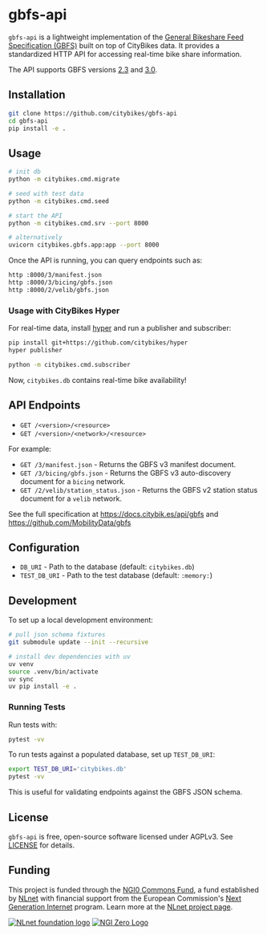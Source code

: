 # gbfs-api

`gbfs-api` is a lightweight implementation of the [General Bikeshare Feed
Specification (GBFS)][1] built on top of CityBikes data. It provides a
standardized HTTP API for accessing real-time bike share information.

The API supports GBFS versions [2.3][2.3] and [3.0][3.0].

[1]: https://gbfs.org
[2.3]: https://github.com/MobilityData/gbfs/blob/v2.3/gbfs.md
[3.0]: https://github.com/MobilityData/gbfs/blob/v3.0/gbfs.md

## Installation

```sh
git clone https://github.com/citybikes/gbfs-api
cd gbfs-api
pip install -e .
```
## Usage

```sh
# init db
python -m citybikes.cmd.migrate

# seed with test data
python -m citybikes.cmd.seed

# start the API
python -m citybikes.cmd.srv --port 8000

# alternatively
uvicorn citybikes.gbfs.app:app --port 8000

```
Once the API is running, you can query endpoints such as:

```sh
http :8000/3/manifest.json
http :8000/3/bicing/gbfs.json
http :8000/2/velib/gbfs.json
```

### Usage with CityBikes Hyper

For real-time data, install [hyper][2] and run a publisher and subscriber:

```sh
pip install git+https://github.com/citybikes/hyper
hyper publisher
```

```sh
python -m citybikes.cmd.subscriber
```

Now, `citybikes.db` contains real-time bike availability!

[2]: https://github.com/citybikes/hyper

## API Endpoints

* `GET /<version>/<resource>`
* `GET /<version>/<network>/<resource>`

For example:

* `GET /3/manifest.json` - Returns the GBFS v3 manifest document.
* `GET /3/bicing/gbfs.json` - Returns the GBFS v3 auto-discovery document for a `bicing` network.
* `GET /2/velib/station_status.json` - Returns the GBFS v2 station status document for a `velib` network.

See the full specification at https://docs.citybik.es/api/gbfs and
https://github.com/MobilityData/gbfs


## Configuration

- `DB_URI` - Path to the database (default: `citybikes.db`)
- `TEST_DB_URI` - Path to the test database (default: `:memory:`)

## Development

To set up a local development environment:

```sh
# pull json schema fixtures
git submodule update --init --recursive

# install dev dependencies with uv
uv venv
source .venv/bin/activate
uv sync
uv pip install -e .
```

### Running Tests

Run tests with:

```sh
pytest -vv
```

To run tests against a populated database, set up `TEST_DB_URI`:

```sh
export TEST_DB_URI='citybikes.db'
pytest -vv
```

This is useful for validating endpoints against the GBFS JSON schema.

## License

`gbfs-api` is free, open-source software licensed under AGPLv3. See [LICENSE](LICENSE.txt) for details.

## Funding

This project is funded through the [NGI0 Commons Fund](https://nlnet.nl/commonsfund), a fund established by [NLnet](https://nlnet.nl) with financial support from the European Commission's [Next Generation Internet](https://ngi.eu) program. Learn more at the [NLnet project page](https://nlnet.nl/project/CityBikes).

[![NLnet foundation logo](https://nlnet.nl/logo/banner.png)](https://nlnet.nl)
[![NGI Zero Logo](https://nlnet.nl/image/logos/NGI0_tag.svg)](https://nlnet.nl/commonsfund)
